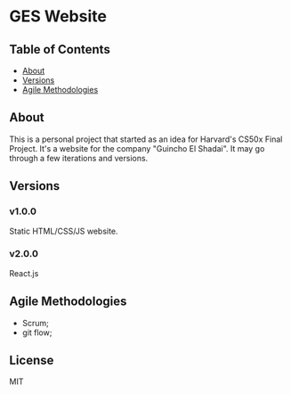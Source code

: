 # GES Website

## Table of Contents

- [About](#about)
- [Versions](#versions)
- [Agile Methodologies](#agile-methodologies)

## About 

This is a personal project that started as an idea for Harvard's CS50x Final Project. It's a website for the company "Guincho El Shadai". It may go through a few iterations and versions.

## Versions

### v1.0.0

Static HTML/CSS/JS website.

### v2.0.0

React.js

## Agile Methodologies

- Scrum;
- git flow;

## License

MIT
